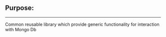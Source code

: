 ## Purpose: 
---
Common reusable library which provide generic functionality for interaction with Mongo Db

